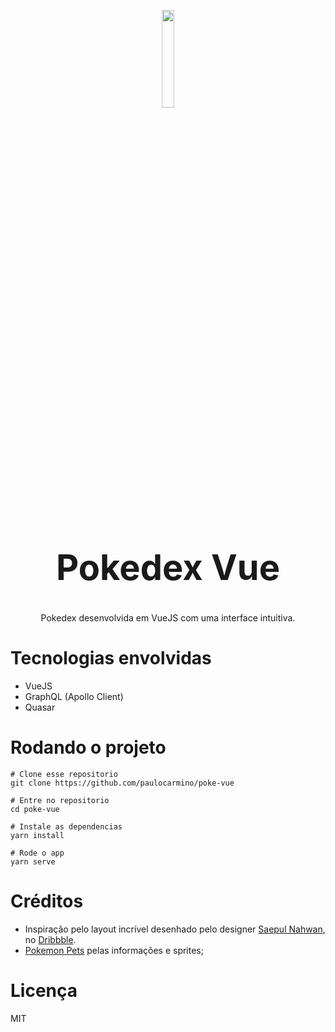 <p align="center"><img width=20% src="https://pokedex.paulocarmino.com/pokedex-logo.png"></p>
<h1 align="center" style="font-size:4em">Pokedex Vue</h1>
<p align="center">Pokedex desenvolvida em VueJS com uma interface intuitiva.</p>
<!-- <p align="center"><img width=100% src="https://pokedex.paulocarmino.com/pokedex-preview.png"></p>
<p align="center">Prewiew: <a href="https://pokedex.paulocarmino.com">https://pokedex.paulocarmino.com</a></p> -->

# Tecnologias envolvidas

- VueJS
- GraphQL (Apollo Client)
- Quasar

# Rodando o projeto

```
# Clone esse repositorio
git clone https://github.com/paulocarmino/poke-vue

# Entre no repositorio
cd poke-vue

# Instale as dependencias
yarn install

# Rode o app
yarn serve
```

# Créditos

- Inspiração pelo layout incrível desenhado pelo designer <a href="https://www.instagram.com/saepulnahwan/">Saepul Nahwan</a>, no <a href="https://dribbble.com/shots/6540871-Pokedex-App/">Dribbble</a>.
- <a href="https://www.pokemonpets.com">Pokemon Pets</a> pelas informações e sprites;

# Licença

MIT
